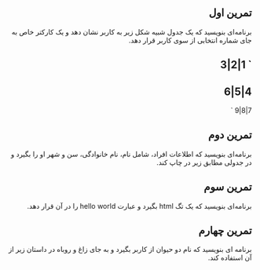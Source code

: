 <div dir="rtl">

## تمرین اول

برنامه‌ای بنویسید که یک جدول شبیه شکل زیر به کاربر نشان دهد و یک کارکتر خاص به جای شماره انتخابی از سوی کاربر قرار دهد.

`
1|2|3
-----
4|5|6
-----
7|8|9
`


## تمرین دوم

برنامه‌ای بنویسید که اطلاعات افراد، شامل نام، نام خانوادگی، سن و شهر او را بگیرد و در جدولی مطابق زیر در چاپ کند.


## تمرین سوم

برنامه‌ای بنویسید که یک تگ html بگیرد و عبارت hello world را در آن قرار دهد.


## تمرین چهارم

برنامه ای بنویسید که نام دو حیوان از کاربر بگیرد و به جای زاغ و روباه در داستان زیر از آن استفاده کند.
</div>